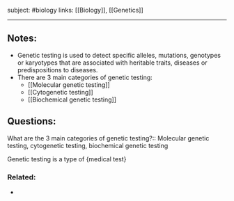 subject: #biology 
links: [[Biology]], [[Genetics]]

---

## Notes:
- Genetic testing is used to detect specific alleles, mutations, genotypes or karyotypes that are associated with heritable traits, diseases or predispositions to diseases.
- There are 3 main categories of genetic testing:
	- [[Molecular genetic testing]]
	- [[Cytogenetic testing]]
	- [[Biochemical genetic testing]]
## Questions:

What are the 3 main categories of genetic testing?:: Molecular genetic testing, cytogenetic testing, biochemical genetic testing
<!--ID: 1625481629944-->


Genetic testing is a type of {medical test}
<!--ID: 1625481630020-->


### Related: 
- 
